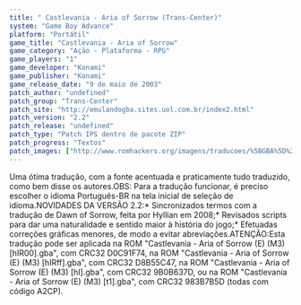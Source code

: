 ```yaml
---
title: " Castlevania - Aria of Sorrow (Trans-Center)"
system: "Game Boy Advance"
platform: "Portátil"
game_title: "Castlevania - Aria of Sorrow"
game_category: "Ação - Plataforma - RPG"
game_players: "1"
game_developer: "Konami"
game_publisher: "Konami"
game_release_date: "9 de maio de 2003"
patch_author: "undefined"
patch_group: "Trans-Center"
patch_site: "http://emulandogba.sites.uol.com.br/index2.html"
patch_version: "2.2"
patch_release: "undefined"
patch_type: "Patch IPS dentro de pacote ZIP"
patch_progress: "Textos"
patch_images: ["http://www.romhackers.org/imagens/traducoes/%5BGBA%5D%20Castlevania%20-%20Aria%20of%20Sorrow%20-%20Trans-Center%20-%201.png","http://www.romhackers.org/imagens/traducoes/%5BGBA%5D%20Castlevania%20-%20Aria%20of%20Sorrow%20-%20Trans-Center%20-%202.png","http://www.romhackers.org/imagens/traducoes/%5BGBA%5D%20Castlevania%20-%20Aria%20of%20Sorrow%20-%20Trans-Center%20-%203.png"]
---
```

Uma ótima tradução, com a fonte acentuada e praticamente tudo traduzido, como bem disse os autores.OBS: Para a tradução funcionar, é preciso escolher o idioma Português-BR na tela inicial de seleção de idioma.NOVIDADES DA VERSÃO 2.2:* Sincronizados termos com a tradução de Dawn of Sorrow, feita por Hyllian em 2008;* Revisados scripts para dar uma naturalidade e sentido maior à história do jogo;* Efetuadas correções gráficas menores, de modo a evitar abreviações.ATENÇÃO:Esta tradução pode ser aplicada na ROM "Castlevania - Aria of Sorrow (E) (M3) [hIR00].gba", com CRC32 D0C91F74, na ROM "Castlevania - Aria of Sorrow (E) (M3) [hIRff].gba", com CRC32 D8B55C47, na ROM "Castlevania - Aria of Sorrow (E) (M3) [hI].gba", com CRC32 9B0B637D, ou na ROM "Castlevania - Aria of Sorrow (E) (M3) [t1].gba", com CRC32 983B7B5D (todas com código A2CP).